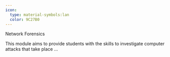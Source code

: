 ```yaml
---
icon:
  type: material-symbols:lan
  color: 9C27B0
---
```


Network Forensics

This module aims to provide students with the skills to investigate computer attacks that take place ... 
